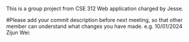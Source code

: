This is a group project from CSE 312 Web application charged by Jesse.

#Please add your commit description before next meeting, so that other member can understand what changes you have made.
e.g.
10/01/2024 Zijun Wei: 
